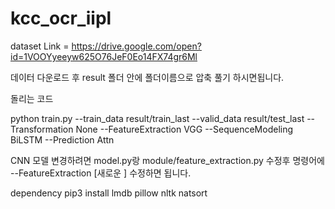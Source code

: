 # kcc_ocr_iipl

dataset Link = https://drive.google.com/open?id=1VOOYyeeyw625O76JeF0Eo14FX74gr6Ml

데이터 다운로드 후 result 폴더 안에 폴더이름으로 압축 풀기 하시면됩니다.

돌리는 코드

python train.py --train_data result/train_last --valid_data result/test_last --Transformation None --FeatureExtraction VGG --SequenceModeling BiLSTM --Prediction Attn


CNN 모델 변경하려면 model.py랑 module/feature_extraction.py 수정후
명령어에 --FeatureExtraction [새로운 ] 수정하면 됩니다.

dependency
pip3 install lmdb pillow nltk natsort
